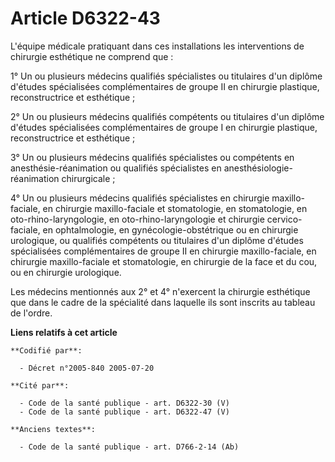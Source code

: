 # Article D6322-43

L'équipe médicale pratiquant dans ces installations les interventions de chirurgie esthétique ne comprend que :

1° Un ou plusieurs médecins qualifiés spécialistes ou titulaires d'un diplôme d'études spécialisées complémentaires de groupe
II en chirurgie plastique, reconstructrice et esthétique ;

2° Un ou plusieurs médecins qualifiés compétents ou titulaires d'un diplôme d'études spécialisées complémentaires de groupe I
en chirurgie plastique, reconstructrice et esthétique ;

3° Un ou plusieurs médecins qualifiés spécialistes ou compétents en anesthésie-réanimation ou qualifiés spécialistes en
anesthésiologie-réanimation chirurgicale ;

4° Un ou plusieurs médecins qualifiés spécialistes en chirurgie maxillo-faciale, en chirurgie maxillo-faciale et
stomatologie, en stomatologie, en oto-rhino-laryngologie, en oto-rhino-laryngologie et chirurgie cervico-faciale, en
ophtalmologie, en gynécologie-obstétrique ou en chirurgie urologique, ou qualifiés compétents ou titulaires d'un diplôme
d'études spécialisées complémentaires de groupe II en chirurgie maxillo-faciale, en chirurgie maxillo-faciale et
stomatologie, en chirurgie de la face et du cou, ou en chirurgie urologique.

Les médecins mentionnés aux 2° et 4° n'exercent la chirurgie esthétique que dans le cadre de la spécialité dans laquelle ils
sont inscrits au tableau de l'ordre.

**Liens relatifs à cet article**

	**Codifié par**:

	  - Décret n°2005-840 2005-07-20

	**Cité par**:

	  - Code de la santé publique - art. D6322-30 (V)
	  - Code de la santé publique - art. D6322-47 (V)

	**Anciens textes**:

	  - Code de la santé publique - art. D766-2-14 (Ab)
